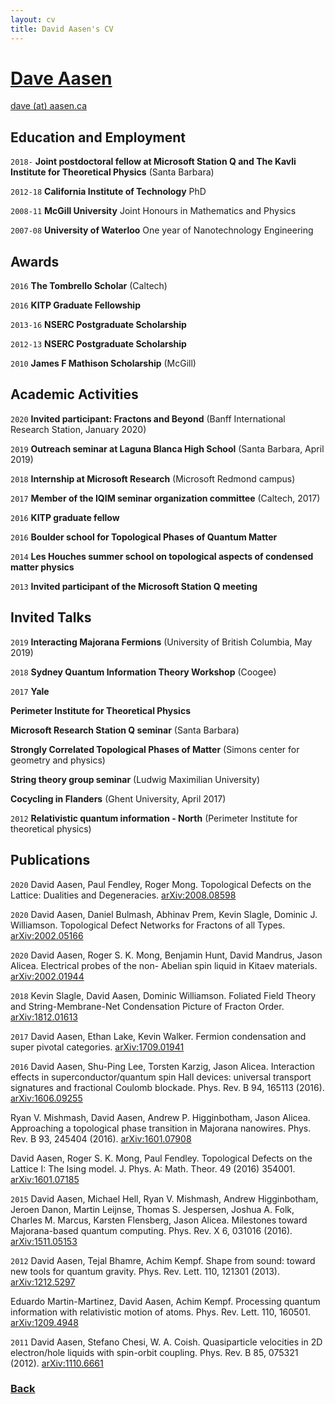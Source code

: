```yaml
---
layout: cv
title: David Aasen's CV
---
```


# [Dave Aasen](./)

<div id="webaddress">
<a href="dave@aasen.ca">dave (at) aasen.ca</a>
</div>

## Education and Employment

`2018-` 
__Joint postdoctoral fellow at Microsoft Station Q and The Kavli Institute for Theoretical Physics__ (Santa Barbara)

`2012-18` 
__California Institute of Technology__ PhD

`2008-11` 
__McGill University__ Joint Honours in Mathematics and Physics 

`2007-08`
__University of Waterloo__ One year of Nanotechnology Engineering

## Awards

`2016`
__The Tombrello Scholar__ (Caltech)

`2016`
__KITP Graduate Fellowship__

`2013-16`
__NSERC Postgraduate Scholarship__

`2012-13`
__NSERC Postgraduate Scholarship__

`2010`
__James F Mathison Scholarship__ (McGill)

## Academic Activities

`2020`
__Invited participant: Fractons and Beyond__ (Banff International Research Station, January 2020)


`2019`
__Outreach seminar at Laguna Blanca High School__ (Santa Barbara, April 2019)

`2018`
__Internship at Microsoft Research__ (Microsoft Redmond campus)

`2017`
__Member of the IQIM seminar organization committee__ (Caltech, 2017)

`2016`
__KITP graduate fellow__

`2016`
__Boulder school for Topological Phases of Quantum Matter__

`2014`
__Les Houches summer school on topological aspects of condensed matter physics__

`2013` 
__Invited participant of the Microsoft Station Q meeting__

## Invited Talks

`2019`
__Interacting Majorana Fermions__ (University of British Columbia, May 2019)

`2018` 
__Sydney Quantum Information Theory Workshop__ (Coogee)

`2017`
__Yale__

__Perimeter Institute for Theoretical Physics__

__Microsoft Research Station Q seminar__ (Santa Barbara)

__Strongly Correlated Topological Phases of Matter__ (Simons center for geometry and physics)

__String theory group seminar__ (Ludwig Maximilian University)

__Cocycling in Flanders__ (Ghent University, April 2017)

`2012`
__Relativistic quantum information - North__ (Perimeter Institute for theoretical physics)

## Publications

<!-- ### Journals -->
`2020`
David Aasen, Paul Fendley, Roger Mong. Topological Defects on the Lattice: Dualities and Degeneracies. [arXiv:2008.08598](https://arxiv.org/abs/2008.08598)

`2020`
David Aasen, Daniel Bulmash, Abhinav Prem, Kevin Slagle, Dominic J. Williamson. Topological Defect Networks for Fractons of all Types. [arXiv:2002.05166](https://arxiv.org/abs/2002.05166)

`2020`
David Aasen, Roger S. K. Mong, Benjamin Hunt, David Mandrus, Jason Alicea. Electrical probes of the non- Abelian spin liquid in Kitaev materials. [arXiv:2002.01944](https://arxiv.org/abs/2002.01944)

`2018`
Kevin Slagle, David Aasen, Dominic Williamson. Foliated Field Theory and String-Membrane-Net Condensation Picture of Fracton Order. [arXiv:1812.01613](https://arxiv.org/abs/1812.01613)

`2017`
David Aasen, Ethan Lake, Kevin Walker. Fermion condensation and super pivotal categories. [arXiv:1709.01941](https://arxiv.org/abs/1709.01941)

`2016`
David Aasen, Shu-Ping Lee, Torsten Karzig, Jason Alicea. Interaction effects in superconductor/quantum spin Hall devices: universal transport signatures and fractional Coulomb blockade. Phys. Rev. B 94, 165113 (2016). [arXiv:1606.09255](https://arxiv.org/abs/1606.09255)

Ryan V. Mishmash, David Aasen, Andrew P. Higginbotham, Jason Alicea. Approaching a topological phase transition in Majorana nanowires. Phys. Rev. B 93, 245404 (2016). [arXiv:1601.07908](https://arxiv.org/abs/1601.07908)

David Aasen, Roger S. K. Mong, Paul Fendley. Topological Defects on the Lattice I: The Ising model.  J. Phys. A: Math. Theor. 49 (2016) 354001. [arXiv:1601.07185](https://arxiv.org/abs/1601.07185)

`2015`
David Aasen, Michael Hell, Ryan V. Mishmash, Andrew Higginbotham, Jeroen Danon, Martin Leijnse, Thomas S. Jespersen, Joshua A. Folk, Charles M. Marcus, Karsten Flensberg, Jason Alicea. Milestones toward Majorana-based quantum computing. Phys. Rev. X 6, 031016 (2016). [	arXiv:1511.05153](https://arxiv.org/abs/1511.05153)

`2012`
David Aasen, Tejal Bhamre, Achim Kempf. Shape from sound: toward new tools for quantum gravity. Phys. Rev. Lett. 110, 121301 (2013). [arXiv:1212.5297](https://arxiv.org/abs/1212.5297)

Eduardo Martin-Martinez, David Aasen, Achim Kempf. Processing quantum information with relativistic motion of atoms. Phys. Rev. Lett. 110, 160501. [arXiv:1209.4948](https://arxiv.org/abs/1209.4948)

`2011`
David Aasen, Stefano Chesi, W. A. Coish. Quasiparticle velocities in 2D electron/hole liquids with spin-orbit coupling. Phys. Rev. B 85, 075321 (2012). [arXiv:1110.6661](https://arxiv.org/abs/1110.6661)


### [Back](./)
